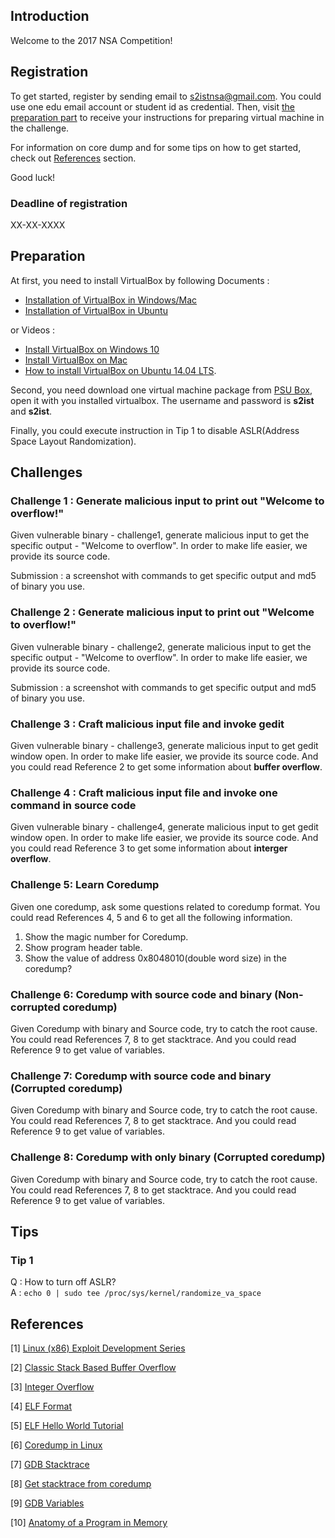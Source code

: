 ## Introduction

Welcome to the 2017 NSA Competition!

## Registration

To get started, register by sending email to <s2istnsa@gmail.com>. You could use one edu email account or student id as credential. Then, visit [the preparation part](#preparation) to receive your instructions for preparing virtual machine in the challenge.

For information on core dump and for some tips on how to get started, check out [References](#references) section.

Good luck!

### Deadline of registration

XX-XX-XXXX

## Preparation

At first, you need to install VirtualBox by following Documents :

- [Installation of VirtualBox in Windows/Mac](https://github.com/psusecurity/psusecurity.github.io/raw/master/doc/VirtualBox_Installation.pdf)
- [Installation of VirtualBox in Ubuntu](https://github.com/psusecurity/psusecurity.github.io/raw/master/doc/Install_VirtualBox_on_Ubuntu.pdf)

or Videos :

- [Install VirtualBox on Windows 10](https://www.youtube.com/watch?v=63_kPIQUPp8)
- [Install VirtualBox on Mac](https://www.youtube.com/watch?v=lEvM-No4eQo)
- [How to install VirtualBox on Ubuntu 14.04 LTS](https://www.youtube.com/watch?v=si0nSaCnNoY).

Second, you need download one virtual machine package from [PSU Box](), open it with you installed virtualbox. The username and password is **s2ist** and **s2ist**.

Finally, you could execute instruction in Tip 1 to disable ASLR(Address Space Layout Randomization).

## Challenges

### Challenge 1 : Generate malicious input to print out "Welcome to overflow!"

Given vulnerable binary - challenge1, generate malicious input to get the specific output - "Welcome to overflow". In order to make life easier, we provide its source code.

Submission : a screenshot with commands to get specific output and md5 of binary you use.

### Challenge 2 : Generate malicious input to print out "Welcome to overflow!"

Given vulnerable binary - challenge2, generate malicious input to get the specific output - "Welcome to overflow". In order to make life easier, we provide its source code.

Submission : a screenshot with commands to get specific output and md5 of binary you use.

### Challenge 3 : Craft malicious input file and invoke gedit

Given vulnerable binary - challenge3, generate malicious input to get gedit window open. In order to make life easier, we provide its source code. And you could read Reference 2 to get some information about **buffer overflow**.

### Challenge 4 : Craft malicious input file and invoke one command in source code

Given vulnerable binary - challenge4, generate malicious input to get gedit window open. In order to make life easier, we provide its source code. And you could read Reference 3 to get some information about **interger overflow**.

### Challenge 5: Learn Coredump

Given one coredump, ask some questions related to coredump format.  You could read References 4, 5 and 6 to get all the following information.

1. Show the magic number for Coredump.
2. Show program header table.
3. Show the value of address 0x8048010(double word size) in the coredump?

### Challenge 6: Coredump with source code and binary (Non-corrupted coredump)
 
Given Coredump with binary and Source code, try to catch the root cause. You could read References 7, 8 to get stacktrace. And you could read Reference 9 to get value of variables.

### Challenge 7: Coredump with source code and binary (Corrupted coredump)

Given Coredump with binary and Source code, try to catch the root cause. You could read References 7, 8 to get stacktrace. And you could read Reference 9 to get value of variables.

### Challenge 8: Coredump with only binary (Corrupted coredump)

Given Coredump with binary and Source code, try to catch the root cause. You could read References 7, 8 to get stacktrace. And you could read Reference 9 to get value of variables.

## Tips

### Tip 1

Q : How to turn off ASLR?    
A : `echo 0 | sudo tee /proc/sys/kernel/randomize_va_space`

## References

[1] [Linux (x86) Exploit Development Series](https://sploitfun.wordpress.com/2015/06/26/linux-x86-exploit-development-tutorial-series/)

[2] [Classic Stack Based Buffer Overflow](https://sploitfun.wordpress.com/2015/05/08/classic-stack-based-buffer-overflow/)

[3] [Integer Overflow](https://sploitfun.wordpress.com/2015/06/23/integer-overflow/)

[4] [ELF Format](http://refspecs.linuxfoundation.org/LSB_4.1.0/LSB-Core-generic/LSB-Core-generic/elf-generic.html)

[5] [ELF Hello World Tutorial](http://www.cirosantilli.com/elf-hello-world/#generate-the-example)

[6] [Coredump in Linux](http://www.gabriel.urdhr.fr/2015/05/29/core-file/)

[7] [GDB Stacktrace](https://sourceware.org/gdb/onlinedocs/gdb/Backtrace.html)

[8] [Get stacktrace from coredump](https://stackoverflow.com/questions/5745215/getting-stacktrace-from-core-dump)

[9] [GDB Variables](https://sourceware.org/gdb/onlinedocs/gdb/Variables.html)

[10] [Anatomy of a Program in Memory](http://duartes.org/gustavo/blog/post/anatomy-of-a-program-in-memory/)

